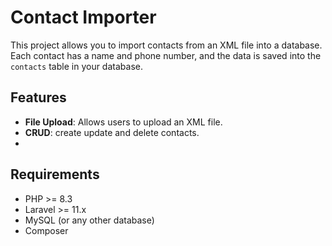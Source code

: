 # Contact Importer

This project allows you to import contacts from an XML file into a database. Each contact has a name and phone number, and the data is saved into the `contacts` table in your database.

## Features

- **File Upload**: Allows users to upload an XML file.
- **CRUD**: create update and delete contacts.
-
## Requirements

- PHP >= 8.3
- Laravel >= 11.x
- MySQL (or any other database)
- Composer



